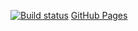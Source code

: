 [![Build status](https://ci.appveyor.com/api/projects/status/3cuwoo6ysh479ily?svg=true)](https://ci.appveyor.com/project/ruslanraindrop/ahj5-1)
[GitHub Pages](https://ruslanraindrop.github.io/ahj5.1/)